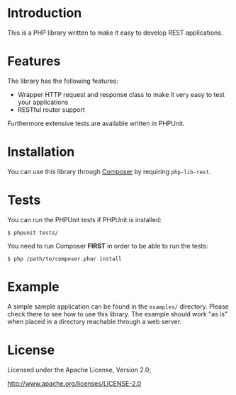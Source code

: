 # Introduction
This is a PHP library written to make it easy to develop REST applications. 

# Features
The library has the following features:
* Wrapper HTTP request and response class to make it very easy to test your
  applications
* RESTful router support

Furthermore extensive tests are available written in PHPUnit.

# Installation
You can use this library through [Composer](http://getcomposer.org/) by 
requiring `php-lib-rest`. 

# Tests
You can run the PHPUnit tests if PHPUnit is installed:

    $ phpunit tests/

You need to run Composer **FIRST** in order to be able to run the tests:

    $ php /path/to/composer.phar install
        
# Example
A simple sample application can be found in the `examples/` directory. 
Please check there to see how to use this library. The example should work
"as is" when placed in a directory reachable through a web server.

# License
Licensed under the Apache License, Version 2.0;

   http://www.apache.org/licenses/LICENSE-2.0
